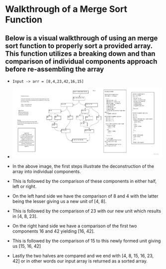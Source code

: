 # Walkthrough of a Merge Sort Function

## Below is a visual walkthrough of using an merge sort function to properly sort a provided array. This function utilizes a breaking down and than comparison of individual components approach before re-assembling the array

* ```Input -> arr = [8,4,23,42,16,15]```

* ![](../../assets/CodeChallenge27.jpg)

* In the above image, the first steps illustrate the deconstruction of the array into individual components.
* This is followed by the comparison of these components in either half, left or right.
* On the left hand side we have the comparison of 8 and 4 with the latter being the lesser giving us a new unit of [4, 8].
* This is followed by the comparison of 23 with our new unit which results in [4, 8, 23].
* On the right hand side we have a comparison of the first two components 16 and 42 yielding [16, 42].
* This is followed by the comparison of 15 to this newly formed unit giving us [15, 16, 42]
* Lastly the two halves are compared and we end with [4, 8, 15, 16, 23, 42] or in other words our input array is returned as a sorted array.



